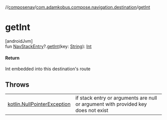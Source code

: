 //[composenav](../../index.md)/[com.adamkobus.compose.navigation.destination](index.md)/[getInt](get-int.md)

# getInt

[androidJvm]\
fun [NavStackEntry](-nav-stack-entry/index.md)?.[getInt](get-int.md)(key: [String](https://kotlinlang.org/api/latest/jvm/stdlib/kotlin/-string/index.html)): [Int](https://kotlinlang.org/api/latest/jvm/stdlib/kotlin/-int/index.html)

#### Return

Int embedded into this destination's route

## Throws

| | |
|---|---|
| [kotlin.NullPointerException](https://kotlinlang.org/api/latest/jvm/stdlib/kotlin/-null-pointer-exception/index.html) | if stack entry or arguments are null or argument with provided key does not exist |
